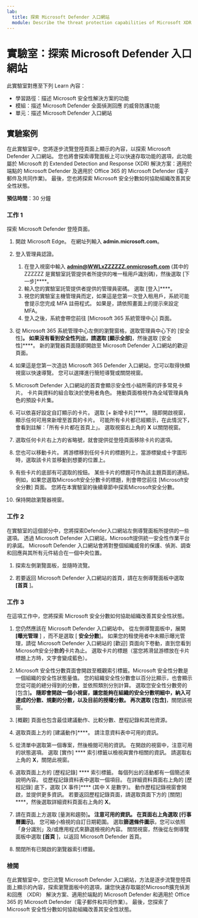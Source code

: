 ```yaml
---
lab:
  title: 探索 Microsoft Defender 入口網站
  module: Describe the threat protection capabilities of Microsoft XDR
---
```


# 實驗室：探索 Microsoft Defender 入口網站

此實驗室對應至下列 Learn 內容：

- 學習路徑：描述 Microsoft 安全性解決方案的功能
- 模組：描述 Microsoft Defender 全面偵測回應 的威脅防護功能
- 單元：描述 Microsoft Defender 入口網站

## 實驗案例

在此實驗室中，您將逐步流覽登陸頁面上顯示的內容，以探索 Microsoft Defender 入口網站。 您也將會探索導覽面板上可以快速存取功能的選項，此功能屬於 Microsoft 的 Extended Detection and Response (XDR) 解決方案：適用於端點的 Microsoft Defender 及適用於 Office 365 的 Microsoft Defender (電子郵件及共同作業)。  最後，您也將探索 Microsoft 安全分數如何協助組織改善其安全性狀態。

**預估時間**：30 分鐘

### 工作 1

探索 Microsoft Defender 登陸頁面。

1. 開啟 Microsoft Edge。 在網址列輸入 **admin.microsoft.com**。

1. 登入管理員認證。
    1. 在登入視窗中輸入 **admin@WWLxZZZZZZ.onmicrosoft.com** (其中的 ZZZZZZ  是實驗室託管提供者所提供的唯一租用戶識別碼)，然後選取 [下一步]****。
    1. 輸入您的實驗室託管提供者提供的管理員密碼。 選取 [登入]****。
    1. 視您的實驗室主機管理員而定，如果這是您第一次登入租用戶，系統可能會提示您完成 MFA 註冊程式。 如果是，請依照畫面上的提示來設定 MFA。
    1. 登入之後，系統會帶您前往 [Microsoft 365 系統管理中心] 頁面。

1. 從 Microsoft 365 系統管理中心左側的瀏覽窗格，選取管理員中心下的 [安全性]****。  如果沒有看到安全性列出，請選取 [顯示全部]****，然後選取 [安全性]****。  新的瀏覽器頁面隨即開啟至 Microsoft Defender 入口網站的歡迎頁面。  

1. 如果這是您第一次造訪 Microsoft 365 Defender 入口網站，您可以取得快顯視窗以快速導覽。  您可以選擇進行簡短導覽或關閉視窗。

1. Microsoft Defender 入口網站的首頁會顯示安全性小組所需的許多常見卡片。 卡片與資料的組合取決於使用者角色。 捲動頁面檢視作為全域管理員角色的預設卡片集。

1. 可以依喜好設定自訂顯示的卡片。  選取 [+ 新增卡片]****。 隨即開啟視窗，顯示任何可用來新增至首頁的卡片。  可能所有卡片都已經顯示，在此情況下，會看到註解：「所有卡片都在首頁上」。 選取視窗右上角的 **X** 以關閉視窗。

1. 選取任何卡片右上方的省略號，就會提供從登陸頁面移除卡片的選項。  

1. 您也可以移動卡片。 將游標移到任何卡片的標題列上，當游標變成十字圖形時，選取該卡片並移動到想要的位置上。  

1. 有些卡片的底部有可選取的按鈕。 某些卡片的標題可作為該主題頁面的連結。  例如，如果您選取Microsoft安全分數卡的標題，則會帶您前往 [Microsoft安全分數] 頁面。  您將在本實驗室的後續章節中探索Microsoft安全分數。

1. 保持開啟瀏覽器視窗。

### 工作 2

在實驗室的這個部分中，您將探索Defender入口網站左側導覽面板所提供的一些選項。  透過 Microsoft Defender 入口網站，Microsoft提供統一安全性作業平台的承諾。 Microsoft Defender 入口網站會將對整個組織威脅的保護、偵測、調查和回應與其所有元件結合在一個中央位置。  

1. 探索左側瀏覽面板，並隨時流覽。

1. 若要返回 Microsoft Defender 入口網站的首頁，請在左側導覽面板中選取 **[首頁** ]。

### 工作 3

在這項工作中，您將探索 Microsoft 安全分數如何協助組織改善其安全性狀態。

1. 您仍然應該在 Microsoft Defender 入口網站中。 從左側導覽面板中，展開 **[曝光管理** ] ，而不是選取 [ **安全分數**]。  如果您的租使用者中未顯示曝光管理，請從 Microsoft Defender 入口網站的 [歡迎] 頁面向下卷動，直到您看到Microsoft安全分數**的**卡片為止。 選取卡片的標題（當您將滑鼠游標放在卡片標題上方時，文字會變成藍色）。

1. Microsoft 安全性分數頁面會開啟至概觀索引標籤。Microsoft 安全性分數是一個組織的安全性狀態量值。 您的組織安全性分數會以百分比顯示，也會顯示您從可能的總分得到的分數，並依照類別分別計算。 選取您安全性分數旁的 [包含]****。  隨即會開啟一個小視窗，讓您能夠在組織的安全分數明細中，納入可達成的分數、規劃的分數，以及目前的授權分數。  再次選取 [包含]****，關閉該視窗。

1. [概觀] 頁面也包含最佳建議動作、比較分數、歷程記錄和其他資源。

1. 選取頁面上方的 [建議動作]****。  請注意資料表中可用的資訊。  

1. 從清單中選取第一個專案，然後檢閱可用的資訊。 在開啟的視窗中，注意可用的狀態選項。 選取 [實作] **** 索引標籤以檢視與實作相關的資訊。 請選取右上角的 **X**，關閉此視窗。

1. 選取頁面上方的 [歷程記錄] **** 索引標籤。  每個列出的活動都有一個簡述來說明內容。  從歷程記錄資料表中選取一個項目。  在詳細資料頁面右上角的 [歷程記錄] 底下，選取 [X 事件]**** (其中 X 是數字)。  動作歷程記錄視窗會開啟，並提供更多資訊。  若要返回歷程記錄頁面，請選取頁面下方的 [關閉] ****，然後選取詳細資料頁面右上角的 **X**。

1. 請在頁面上方選取 [量測和趨勢]****。  注意可用的資訊。  在頁面右上角選取 [行事曆圖示]****。  您可縮小檢視的自訂日期範圍。  選取**篩選條件圖示**，您可以依照「身分識別」及/或應用程式來篩選檢視的內容。  關閉視窗，然後從左側導覽面板中選取 **[首頁** ]，以返回 Microsoft Defender 首頁。

1. 關閉所有已開啟的瀏覽器索引標籤。

### 檢閱

在此實驗室中，您已流覽 Microsoft Defender 入口網站，方法是逐步流覽登陸頁面上顯示的內容，探索瀏覽面板中的選項，讓您快速存取屬於Microsoft擴充偵測和回應 （XDR） 解決方案、適用於端點的 Microsoft Defender 和適用於 Office 365 的 Microsoft Defender（電子郵件和共同作業）。  最後，您探索了 Microsoft 安全性分數如何協助組織改善其安全性狀態。
